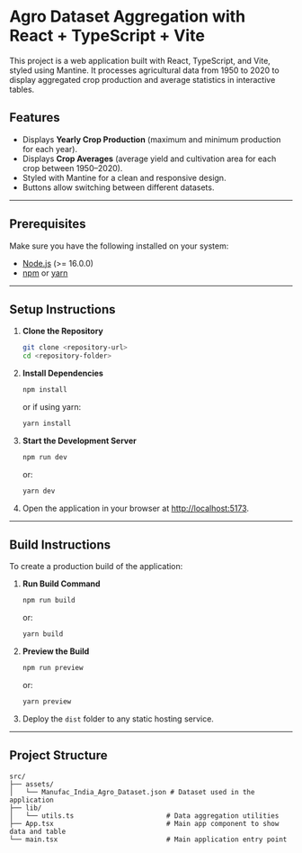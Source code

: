 # Agro Dataset Aggregation with React + TypeScript + Vite

This project is a web application built with React, TypeScript, and Vite, styled using Mantine. It processes agricultural data from 1950 to 2020 to display aggregated crop production and average statistics in interactive tables.

## Features
- Displays **Yearly Crop Production** (maximum and minimum production for each year).
- Displays **Crop Averages** (average yield and cultivation area for each crop between 1950–2020).
- Styled with Mantine for a clean and responsive design.
- Buttons allow switching between different datasets.

---

## Prerequisites
Make sure you have the following installed on your system:
- [Node.js](https://nodejs.org/) (>= 16.0.0)
- [npm](https://www.npmjs.com/) or [yarn](https://yarnpkg.com/)

---

## Setup Instructions

1. **Clone the Repository**
   ```bash
   git clone <repository-url>
   cd <repository-folder>
   ```

2. **Install Dependencies**
   ```bash
   npm install
   ```
   or if using yarn:
   ```bash
   yarn install
   ```

3. **Start the Development Server**
   ```bash
   npm run dev
   ```
   or:
   ```bash
   yarn dev
   ```

4. Open the application in your browser at [http://localhost:5173](http://localhost:5173).

---

## Build Instructions

To create a production build of the application:

1. **Run Build Command**
   ```bash
   npm run build
   ```
   or:
   ```bash
   yarn build
   ```

2. **Preview the Build**
   ```bash
   npm run preview
   ```
   or:
   ```bash
   yarn preview
   ```

3. Deploy the `dist` folder to any static hosting service.

---

## Project Structure

```
src/
├── assets/
│   └── Manufac_India_Agro_Dataset.json # Dataset used in the application
├── lib/
│   └── utils.ts                       # Data aggregation utilities
├── App.tsx                            # Main app component to show data and table
└── main.tsx                           # Main application entry point
```

<!-- ---

## Screenshot

--- -->